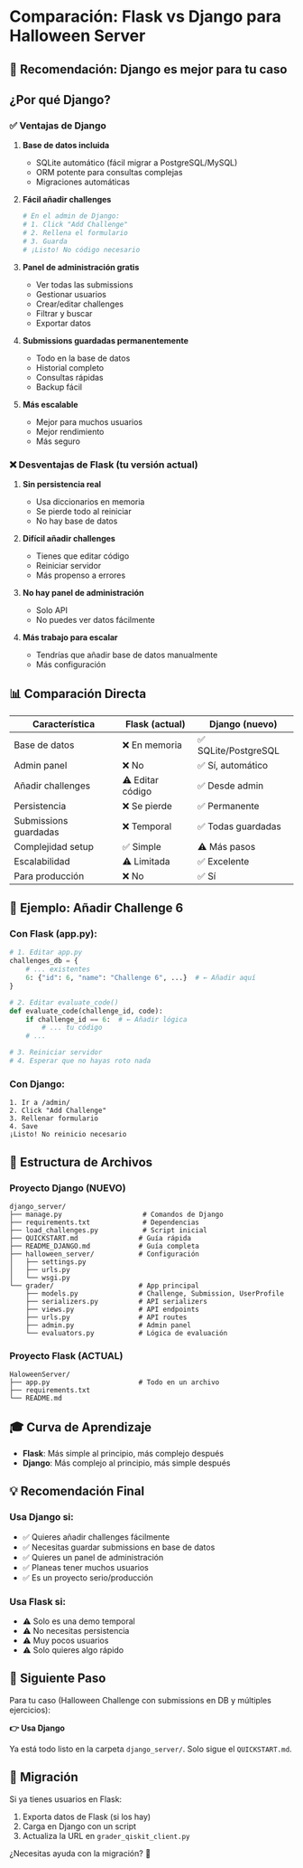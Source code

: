 # Comparación: Flask vs Django para Halloween Server

## 🎯 Recomendación: **Django es mejor para tu caso**

## ¿Por qué Django?

### ✅ Ventajas de Django

1. **Base de datos incluida**
   - SQLite automático (fácil migrar a PostgreSQL/MySQL)
   - ORM potente para consultas complejas
   - Migraciones automáticas

2. **Fácil añadir challenges**
   ```python
   # En el admin de Django:
   # 1. Click "Add Challenge"
   # 2. Rellena el formulario
   # 3. Guarda
   # ¡Listo! No código necesario
   ```

3. **Panel de administración gratis**
   - Ver todas las submissions
   - Gestionar usuarios
   - Crear/editar challenges
   - Filtrar y buscar
   - Exportar datos

4. **Submissions guardadas permanentemente**
   - Todo en la base de datos
   - Historial completo
   - Consultas rápidas
   - Backup fácil

5. **Más escalable**
   - Mejor para muchos usuarios
   - Mejor rendimiento
   - Más seguro

### ❌ Desventajas de Flask (tu versión actual)

1. **Sin persistencia real**
   - Usa diccionarios en memoria
   - Se pierde todo al reiniciar
   - No hay base de datos

2. **Difícil añadir challenges**
   - Tienes que editar código
   - Reiniciar servidor
   - Más propenso a errores

3. **No hay panel de administración**
   - Solo API
   - No puedes ver datos fácilmente

4. **Más trabajo para escalar**
   - Tendrías que añadir base de datos manualmente
   - Más configuración

## 📊 Comparación Directa

| Característica | Flask (actual) | Django (nuevo) |
|----------------|----------------|----------------|
| Base de datos | ❌ En memoria | ✅ SQLite/PostgreSQL |
| Admin panel | ❌ No | ✅ Sí, automático |
| Añadir challenges | ⚠️ Editar código | ✅ Desde admin |
| Persistencia | ❌ Se pierde | ✅ Permanente |
| Submissions guardadas | ❌ Temporal | ✅ Todas guardadas |
| Complejidad setup | ✅ Simple | ⚠️ Más pasos |
| Escalabilidad | ⚠️ Limitada | ✅ Excelente |
| Para producción | ❌ No | ✅ Sí |

## 🚀 Ejemplo: Añadir Challenge 6

### Con Flask (app.py):
```python
# 1. Editar app.py
challenges_db = {
    # ... existentes
    6: {"id": 6, "name": "Challenge 6", ...}  # ← Añadir aquí
}

# 2. Editar evaluate_code()
def evaluate_code(challenge_id, code):
    if challenge_id == 6:  # ← Añadir lógica
        # ... tu código
    # ...

# 3. Reiniciar servidor
# 4. Esperar que no hayas roto nada
```

### Con Django:
```
1. Ir a /admin/
2. Click "Add Challenge"
3. Rellenar formulario
4. Save
¡Listo! No reinicio necesario
```

## 📂 Estructura de Archivos

### Proyecto Django (NUEVO)
```
django_server/
├── manage.py                    # Comandos de Django
├── requirements.txt             # Dependencias
├── load_challenges.py           # Script inicial
├── QUICKSTART.md               # Guía rápida
├── README_DJANGO.md            # Guía completa
├── halloween_server/           # Configuración
│   ├── settings.py
│   ├── urls.py
│   └── wsgi.py
└── grader/                     # App principal
    ├── models.py               # Challenge, Submission, UserProfile
    ├── serializers.py          # API serializers
    ├── views.py                # API endpoints
    ├── urls.py                 # API routes
    ├── admin.py                # Admin panel
    └── evaluators.py           # Lógica de evaluación
```

### Proyecto Flask (ACTUAL)
```
HaloweenServer/
├── app.py                      # Todo en un archivo
├── requirements.txt
└── README.md
```

## 🎓 Curva de Aprendizaje

- **Flask**: Más simple al principio, más complejo después
- **Django**: Más complejo al principio, más simple después

## 💡 Recomendación Final

### Usa Django si:
- ✅ Quieres añadir challenges fácilmente
- ✅ Necesitas guardar submissions en base de datos
- ✅ Quieres un panel de administración
- ✅ Planeas tener muchos usuarios
- ✅ Es un proyecto serio/producción

### Usa Flask si:
- ⚠️ Solo es una demo temporal
- ⚠️ No necesitas persistencia
- ⚠️ Muy pocos usuarios
- ⚠️ Solo quieres algo rápido

## 🏁 Siguiente Paso

Para tu caso (Halloween Challenge con submissions en DB y múltiples ejercicios):

**👉 Usa Django**

Ya está todo listo en la carpeta `django_server/`. Solo sigue el `QUICKSTART.md`.

## 📝 Migración

Si ya tienes usuarios en Flask:
1. Exporta datos de Flask (si los hay)
2. Carga en Django con un script
3. Actualiza la URL en `grader_qiskit_client.py`

¿Necesitas ayuda con la migración? 🎃
